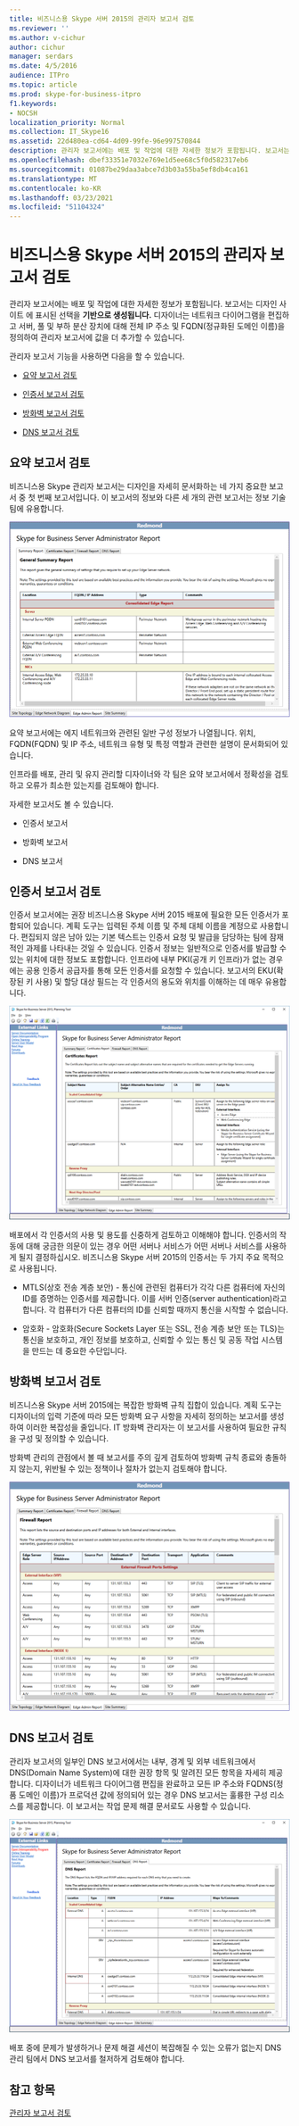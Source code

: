 ```yaml
---
title: 비즈니스용 Skype 서버 2015의 관리자 보고서 검토
ms.reviewer: ''
ms.author: v-cichur
author: cichur
manager: serdars
ms.date: 4/5/2016
audience: ITPro
ms.topic: article
ms.prod: skype-for-business-itpro
f1.keywords:
- NOCSH
localization_priority: Normal
ms.collection: IT_Skype16
ms.assetid: 22d480ea-cd64-4d09-99fe-96e997570844
description: 관리자 보고서에는 배포 및 작업에 대한 자세한 정보가 포함됩니다. 보고서는 디자인 사이트에 표시된 선택을 기반으로 생성됩니다. 디자이너는 네트워크 다이어그램을 편집하고 서버, 풀 및 부하 분산 장치에 대해 전체 IP 주소 및 FQDN(정규화된 도메인 이름)을 정의하여 관리자 보고서에 값을 더 추가할 수 있습니다.
ms.openlocfilehash: dbef33351e7032e769e1d5ee68c5f0d582317eb6
ms.sourcegitcommit: 01087be29daa3abce7d3b03a55ba5ef8db4ca161
ms.translationtype: MT
ms.contentlocale: ko-KR
ms.lasthandoff: 03/23/2021
ms.locfileid: "51104324"
---
```

# <a name="review-the-administrator-reports-in-skype-for-business-server-2015"></a>비즈니스용 Skype 서버 2015의 관리자 보고서 검토

관리자 보고서에는 배포 및 작업에 대한 자세한 정보가 포함됩니다. 보고서는 디자인 사이트 에 표시된 선택을 **기반으로 생성됩니다.** 디자이너는 네트워크 다이어그램을 편집하고 서버, 풀 및 부하 분산 장치에 대해 전체 IP 주소 및 FQDN(정규화된 도메인 이름)을 정의하여 관리자 보고서에 값을 더 추가할 수 있습니다.

관리자 보고서 기능을 사용하면 다음을 할 수 있습니다.

- [요약 보고서 검토](review-the-administrator-reports.md#Summary_report)

- [인증서 보고서 검토](review-the-administrator-reports.md#Certificates_Report)

- [방화벽 보고서 검토](review-the-administrator-reports.md#Firewall_report)

- [DNS 보고서 검토](review-the-administrator-reports.md#DNS_Report)

## <a name="review-the-summary-report"></a>요약 보고서 검토
<a name="Summary_report"> </a>

비즈니스용 Skype 관리자 보고서는 디자인을 자세히 문서화하는 네 가지 중요한 보고서 중 첫 번째 보고서입니다. 이 보고서의 정보와 다른 세 개의 관련 보고서는 정보 기술 팀에 유용합니다.

![일반 요약 관리 보고서](../../media/General_Summary_Report_Admin_Report.png)

요약 보고서에는 에지 네트워크와 관련된 일반 구성 정보가 나열됩니다. 위치, FQDN(FQDN) 및 IP 주소, 네트워크 유형 및 특정 역할과 관련한 설명이 문서화되어 있습니다.

인프라를 배포, 관리 및 유지 관리할 디자이너와 각 팀은 요약 보고서에서 정확성을 검토하고 오류가 최소한 있는지를 검토해야 합니다.

자세한 보고서도 볼 수 있습니다.

- 인증서 보고서

- 방화벽 보고서

- DNS 보고서

## <a name="review-the-certificates-report"></a>인증서 보고서 검토
<a name="Certificates_Report"> </a>

인증서 보고서에는 권장 비즈니스용 Skype 서버 2015 배포에 필요한 모든 인증서가 포함되어 있습니다. 계획 도구는 입력된 주체 이름 및 주체 대체 이름을 계정으로 사용합니다. 편집되지 않은 남아 있는 기본 텍스트는 인증서 요청 및 발급을 담당하는 팀에 잠재적인 과제를 나타내는 것일 수 있습니다. 인증서 정보는 일반적으로 인증서를 발급할 수 있는 위치에 대한 정보도 포함합니다. 인프라에 내부 PKI(공개 키 인프라)가 없는 경우에는 공용 인증서 공급자를 통해 모든 인증서를 요청할 수 있습니다. 보고서의 EKU(확장된 키 사용) 및 할당 대상 필드는 각 인증서의 용도와 위치를 이해하는 데 매우 유용합니다.

![인증서 관리자 보고서](../../media/Certificates_Report_Admin_Report.png)

배포에서 각 인증서의 사용 및 용도를 신중하게 검토하고 이해해야 합니다. 인증서의 작동에 대해 궁금한 의문이 있는 경우 어떤 서버나 서비스가 어떤 서버나 서비스를 사용하게 될지 결정하십시오. 비즈니스용 Skype 서버 2015의 인증서는 두 가지 주요 목적으로 사용됩니다.

- MTLS(상호 전송 계층 보안) - 통신에 관련된 컴퓨터가 각각 다른 컴퓨터에 자신의 ID를 증명하는 인증서를 제공합니다. 이를 서버 인증(server authentication)라고 합니다. 각 컴퓨터가 다른 컴퓨터의 ID를 신뢰할 때까지 통신을 시작할 수 없습니다.

- 암호화 - 암호화(Secure Sockets Layer 또는 SSL, 전송 계층 보안 또는 TLS)는 통신을 보호하고, 개인 정보를 보호하고, 신뢰할 수 있는 통신 및 공동 작업 시스템을 만드는 데 중요한 수단입니다.

## <a name="review-the-firewall-report"></a>방화벽 보고서 검토
<a name="Firewall_report"> </a>

비즈니스용 Skype 서버 2015에는 복잡한 방화벽 규칙 집합이 있습니다. 계획 도구는 디자이너의 입력 기준에 따라 모든 방화벽 요구 사항을 자세히 정의하는 보고서를 생성하여 이러한 복잡성을 줄입니다. IT 방화벽 관리자는 이 보고서를 사용하여 필요한 규칙을 구성 및 정의할 수 있습니다.

방화벽 관리의 관점에서 볼 때 보고서를 주의 깊게 검토하여 방화벽 규칙 종료와 충돌하지 않는지, 위반될 수 있는 정책이나 절차가 없는지 검토해야 합니다.

![방화벽 관리 보고서](../../media/Firewall_Report_Admin_Report.png)

## <a name="review-the-dns-report"></a>DNS 보고서 검토
<a name="DNS_Report"> </a>

관리자 보고서의 일부인 DNS 보고서에서는 내부, 경계 및 외부 네트워크에서 DNS(Domain Name System)에 대한 권장 항목 및 알려진 모든 항목을 자세히 제공합니다. 디자이너가 네트워크 다이어그램 편집을 완료하고 모든 IP 주소와 FQDNS(정품 도메인 이름)가 프로덕션 값에 정의되어 있는 경우 DNS 보고서는 훌륭한 구성 리소스를 제공합니다. 이 보고서는 작업 문제 해결 문서로도 사용할 수 있습니다.

![DNS 관리 보고서](../../media/DNS_Report_Admin_Report.png)

배포 중에 문제가 발생하거나 문제 해결 세션이 복잡해질 수 있는 오류가 없는지 DNS 관리 팀에서 DNS 보고서를 철저하게 검토해야 합니다.

## <a name="see-also"></a>참고 항목
<a name="DNS_Report"> </a>

[관리자 보고서 검토](/previous-versions/office/lync-server-2013/lync-server-2013-reviewing-the-administrator-reports)